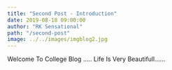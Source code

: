 ```yaml
---
title: "Second Post - Introduction"
date: 2019-08-18 09:00:00
author: "RK Sensational"
path: "/second-post"
image: ../../images/imgblog2.jpg
---
```


Welcome To College Blog .....
Life Is Very Beautifull......